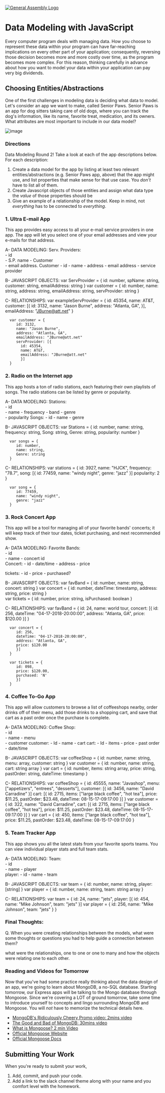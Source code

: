 [![General Assembly Logo](https://camo.githubusercontent.com/1a91b05b8f4d44b5bbfb83abac2b0996d8e26c92/687474703a2f2f692e696d6775722e636f6d2f6b6538555354712e706e67)](https://generalassemb.ly/education/web-development-immersive)

# Data Modeling with JavaScript

Every computer program deals with managing data. How you choose to represent
these data within your program can have far-reaching implications on every other
part of your application; consequently, reversing those decision becomes more
and more costly over time, as the program becomes more complex. For this reason,
thinking carefully in advance about how you want to model your data within your
application can pay very big dividends.

## Choosing Entities/Abstractions

One of the first challenges in modeling data is deciding what data to model.
Let's consider an app we want to make, called Senior Paws. Senior Paws is an app for dog sitters taking care of old dogs, where you can track the dog's information, like its name, favorite treat, medication, and its owners. What attributes are most important to include in our data model?

![image](data_modeling.png)


### Directions

Data Modeling Round 2! Take a look at each of the app descriptions below. For each description:
  1. Create a data model for the app by listing at least two relevant
entities/abstractions (e.g. Senior Paws app, above) that the app might use, and list properties that make sense for that use case. You *don't* have to list all of them.
  1. Create Javascript objects of those entities and assign what data type the _value_ of those properties should be
  1. Give an example of a relationship of the model. Keep in mind, not _everything_ has to be connected to _everything_.

### 1. Ultra E-mail App

This app provides easy access to all your e-mail service providers in one app. The app will let you select one of your email addresses and view your e-mails for that address.

A- DATA MODELING:
  Serv. Providers:   
       - id                 
       - S.P. name 
       - Customer        
       - email address.
  Customer
       - id
       - name
       - address
       - email address
       - service provider

B- JAVASCRIPT OBJECTS:
      var ServProvider = {
         id: number,
         spName: string,
         customer: string,
         emailAddress: string
         }
      var customer = {
         id: number,
         name: string,
         address: string,
         emailAddress: string,
         servProvider: string
      }   

C- RELATIONSHIPS: 
      var exampleServProvider = {
         id: 45354,
         name: AT&T,
         customer: [{
           id: 3132,
           name: "Jason Burne",
           address: "Atlanta, GA",
           }],
         emailAddress: "JBurne@att.net"
      }

      var customer = {
         id: 3132,
         name: "Jason Burne",
         address: "Atlanta, GA",
         emailAddress: "JBurne@att.net"
         servProvider: [{
           id: 45354,
           name: AT&T,
           emailAddress: "JBurne@att.net"	
           }]
      }        
  


### 2. Radio on the Internet app

This app hosts a ton of radio stations, each featuring their own playlists of songs. The radio stations can be listed by genre or popularity.

A- DATA MODELING:
  Stations:   
       - id                 
       - name 
       - frequency
       - band
       - genre       
       - popularity
  Songs:
       - id
       - name
       - genre

B- JAVASCRIPT OBJECTS:
      var Stations = {
         id: number,
         name: string,
         frequency: string,
         Song: string,
         Genre: string,
         popularity: number
         }

      var songs = {
         id: number,
         name: string,
         Genre: string
      }   

C- RELATIONSHIPS: 
      var stations = {
         id: 3927,
         name: "HJCK",
         frequency: "78.7",
         song: [{
            id: 77459,
            name: "windy night",
            genre: "jazz"
            }]
         popularity: 2
      }

      var song = {
         id: 77459,
         name: "windy night",
         genre: "jazz"
      }
         


### 3. Rock Concert App

This app will be a tool for managing all of your favorite bands' concerts; it will keep track of their tour dates, ticket purchasing, and next recommended show.

A- DATA MODELING:
  Favorite Bands:   
       - id                 
       - name 
       - concert id        
  Concert:
       - id
       - date/time
       - address
       - price

  tickets:
       - id
       - price
       - purchased?


B- JAVASCRIPT OBJECTS:
      var favBand = {
         id: number,
         name: string,
         concert: string
         }
      var concert = {
         id: number,
         dateTime: timestamp,
         address: string,
         price: string
      }   
      var tickets = {
         id: number,
         price: string,
         isPurchased: boolean
      }         

C- RELATIONSHIPS: 
      var favBand = {
         id: 24,
         name: world tour,
         concert: [{
           id: 256,
           dateTime: "04-17-2018-20:00:00",
           address: "Atlanta, GA",
           price: $120.00
           }]
      }

      var concert = {
         id: 256,
         dateTime: "04-17-2018-20:00:00",
         address: "Atlanta, GA",
         price: $120.00	
         }]
      }        

      var tickets = {
         id: 098,
         price: $120.00,
         purchased: 'N'
         }]
      }        



### 4. Coffee To-Go App

This app will allow customers to browse a list of coffeeshops nearby, order drinks off of their menu, add those drinks to a shopping cart, and save that cart as a past order once the purchase is complete.


A- DATA MODELING:
  Coffee Shop:   
       - id                 
       - name 
       - menu  
       - customer
  customer:
       - Id
       - name
       - cart
  cart:
       - Id
       - items
       - price
       - past order
       - date/time

B- JAVASCRIPT OBJECTS:
      var coffeeShop = {
         id: number,
         name: string,
         menu: array,
         customer: string
      }
      var customer = {
         id: number,
         name: string,
         cart: string array
      } 
      var cart = {
         id: number,
         items: string array,
         price: string,
         pastOrder: string,
         dateTime: timestamp
      } 

C- RELATIONSHIPS: 
      var coffeeShop = {
         id: 45555,
         name: "Javashop",
         menu: ["appetizers", "entrees", "desserts"],
         customer: [{
            id: 3456,
            name: "David Carradine" }]
         cart: [{
            id: 2715,
            items: ["large black coffee", "hot tea"],
            price: $11.25,
            pastOrder: $23.48,
            dateTime: 08-15-17-09:17:00
         }]
       }
      var customer = {
      	 id: 322,
      	 name: "David Carradine",
      	 cart: [{
            id: 2715,
            items: ["large black coffee", "hot tea"],
            price: $11.25,
            pastOrder: $23.48,
            dateTime: 08-15-17-09:17:00
         }]
      }
      var cart = {
         id: 450,
         items: ["large black coffee", "hot tea"],
         price: $11.25,
         pastOrder: $23.48,
         dateTime: 08-15-17-09:17:00
      }



### 5. Team Tracker App

This app shows you all the latest stats from your favorite sports teams. You can view individual player stats and full team stats.

A- DATA MODELING:
  Team:   
       - id                 
       - name 
       - player       
  player:
       - id
       - name
       - team

B- JAVASCRIPT OBJECTS:
      var team = {
         id: number,
         name: string,
         player: [string]
         }
      var player = {
         id: number,
         name: string,
         team: string array
      }   

C- RELATIONSHIPS: 
      var team = {
         id: 24,
         name: "jets",
         player: [{
            id: 454,
            name: "Mike Johnson",
            team: "jets"
            }]
      var player = {
         id: 256,
         name: "Mike Johnson",
         team: "jets"
         }
       }





### Final Thoughts:

Q. When you were creating relationships between the models, what were some thoughts or questions you had to help guide a connection between them?

what were the relationships, one to one or one to many and how the objects were relating one to each other. 


### Reading and Videos for Tomorrow
Now that you've had some practice really thinking about the data design of an app, we're going to learn about MongoDB, a no-SQL database. Starting tomorrow, our Express apps will be talking to the Mongo database through Mongoose. Since we're covering a LOT of ground tomorrow, take some time to introduce yourself to concepts and lingo surrounding MongoDB and Mongoose. You will _not_ have to memorize the technical details here.

- [MongoDB's Ridiculously Cheery Promo video: 2mins video](https://www.youtube.com/watch?v=CvIr-2lMLsk)
- [The Good and Bad of MongoDB: 30mins video](https://www.youtube.com/watch?v=hWxnRi_WXtg)
- [What is Mongoose? 2 min Video](https://www.youtube.com/watch?v=swWRUvluSkE)
- [Official Mongoose Website](http://mongoosejs.com/index.html)
- [Official Mongoose Docs](http://mongoosejs.com/docs/index.html)

## Submitting Your Work

  When you're ready to submit your work,

  1. Add, commit, and push your code.
  2. Add a link to the slack channel theme along with your name and you comfort level with the homework.
